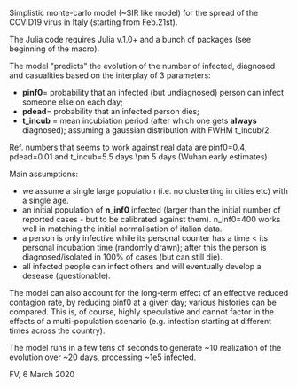 

Simplistic monte-carlo model (~SIR like model) for the spread of the COVID19 virus in Italy (starting from Feb.21st).

The Julia code requires Julia v.1.0+ and a bunch of packages (see beginning of the macro). 

The model "predicts" the evolution of the number of infected, diagnosed and casualities based on the interplay of 3 parameters:

- **pinf0**= probability that an infected (but undiagnosed) person can infect someone else on each day;
- **pdead**= probability that an infected person dies;
- **t_incub** = mean incubiation period (after which one gets **always** diagnosed); assuming a gaussian distribution with FWHM t_incub/2. 

Ref. numbers that seems to work against real data are pinf0=0.4, pdead=0.01 and t_incub=5.5 days \pm 5 days (Wuhan early estimates)

Main assumptions:

- we assume a single large population (i.e. no clusterting in cities etc) with a single age. 
- an initial population of **n_inf0** infected (larger than the initial number of reported cases - but to be calibrated against them). n_inf0=400 works well in matching the initial normalisation of italian data. 
- a person is only infective while its personal counter has a time < its personal incubation time (randomly drawn); after this the person is diagnosed/isolated in 100% of cases (but can still die). 
- all infected people can infect others and will eventually develop a desease (questionable). 

The model can also account for the long-term effect of an effective reduced contagion rate, by reducing pinf0 at a given day; various histories can be compared. This is, of course, highly speculative and cannot factor in the effects of a multi-population scenario (e.g. infection starting at different times across the country). 

The model runs in a few tens of seconds to generate ~10 realization of the evolution over ~20 days, processing ~1e5 infected. 

FV, 6 March 2020 

